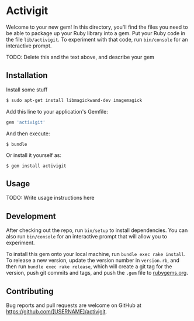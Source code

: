 # Activigit

Welcome to your new gem! In this directory, you'll find the files you need to be able to package up your Ruby library into a gem. Put your Ruby code in the file `lib/activigit`. To experiment with that code, run `bin/console` for an interactive prompt.

TODO: Delete this and the text above, and describe your gem

## Installation

Install some stuff

~~~bash
$ sudo apt-get install libmagickwand-dev imagemagick
~~~

Add this line to your application's Gemfile:

```ruby
gem 'activigit'
```

And then execute:

    $ bundle

Or install it yourself as:

    $ gem install activigit

## Usage

TODO: Write usage instructions here

## Development

After checking out the repo, run `bin/setup` to install dependencies. You can also run `bin/console` for an interactive prompt that will allow you to experiment.

To install this gem onto your local machine, run `bundle exec rake install`. To release a new version, update the version number in `version.rb`, and then run `bundle exec rake release`, which will create a git tag for the version, push git commits and tags, and push the `.gem` file to [rubygems.org](https://rubygems.org).

## Contributing

Bug reports and pull requests are welcome on GitHub at https://github.com/[USERNAME]/activigit.
